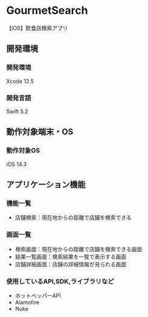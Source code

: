 # GourmetSearch
【iOS】飲食店検索アプリ

## 開発環境
### 開発環境
Xcode 12.5

### 開発言語
Swift 5.2

## 動作対象端末・OS
### 動作対象OS
iOS 14.3

## アプリケーション機能

### 機能一覧
- 店舗検索：現在地からの距離で店舗を検索できる

### 画面一覧
- 検索画面：現在地からの距離で店舗を検索できる画面
- 結果一覧画面：検索結果を一覧で表示する画面
- 店舗詳細画面：店舗の詳細情報が見られる画面

### 使用しているAPI,SDK,ライブラリなど
- ホットペッパーAPI
- Alamofire
- Nuke
